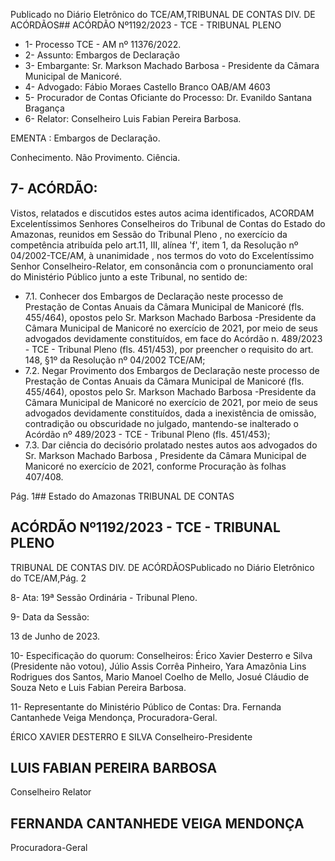 Publicado  no  Diário  Eletrônico do TCE/AM,TRIBUNAL DE CONTAS DIV. DE ACÓRDÃOS## ACÓRDÃO Nº1192/2023 - TCE - TRIBUNAL PLENO

- 1- Processo TCE - AM nº 11376/2022.
- 2- Assunto: Embargos de Declaração
- 3- Embargante: Sr.  Markson  Machado  Barbosa -  Presidente  da  Câmara  Municipal  de Manicoré.
- 4- Advogado: Fábio Moraes Castello Branco OAB/AM 4603
- 5- Procurador de Contas Oficiante do Processo: Dr. Evanildo Santana Bragança
- 6- Relator: Conselheiro Luis Fabian Pereira Barbosa.

EMENTA : Embargos de Declaração.

Conhecimento. Não Provimento. Ciência.

## 7- ACÓRDÃO:

Vistos,  relatados  e  discutidos  estes  autos  acima  identificados, ACORDAM Excelentíssimos Senhores Conselheiros do Tribunal de Contas do Estado do Amazonas, reunidos  em  Sessão  do Tribunal  Pleno ,  no  exercício  da  competência  atribuída  pelo art.11,  III,  alínea  'f',  item  1,  da  Resolução  nº  04/2002-TCE/AM, à  unanimidade ,  nos termos do voto do Excelentíssimo Senhor Conselheiro-Relator, em consonância com o pronunciamento oral do Ministério Público junto a este Tribunal, no sentido de:

- 7.1. Conhecer dos Embargos de Declaração neste processo de Prestação de Contas Anuais da Câmara Municipal de Manicoré (fls. 455/464), opostos pelo Sr. Markson Machado Barbosa -Presidente da Câmara Municipal de Manicoré no exercício de 2021, por meio de seus advogados devidamente constituídos, em face do Acórdão  n.  489/2023  -  TCE  -  Tribunal  Pleno  (fls.  451/453),  por preencher  o  requisito  do  art.  148,  §1º  da  Resolução  nº  04/2002  TCE/AM;
- 7.2. Negar Provimento dos Embargos de Declaração neste processo de Prestação de Contas Anuais da Câmara Municipal de Manicoré (fls. 455/464), opostos pelo Sr. Markson Machado Barbosa -Presidente da Câmara Municipal de Manicoré no exercício de 2021, por  meio  de  seus  advogados  devidamente  constituídos,  dada  a inexistência  de  omissão,  contradição  ou  obscuridade  no  julgado, mantendo-se  inalterado  o  Acórdão  nº  489/2023  -  TCE  -  Tribunal Pleno (fls. 451/453);
- 7.3. Dar ciência do decisório prolatado nestes autos aos advogados do Sr. Markson  Machado  Barbosa , Presidente  da  Câmara  Municipal de Manicoré no exercício de 2021, conforme Procuração às folhas 407/408.

Pág. 1## Estado do Amazonas TRIBUNAL DE CONTAS

## ACÓRDÃO Nº1192/2023 - TCE - TRIBUNAL PLENO

TRIBUNAL DE CONTAS DIV. DE ACÓRDÃOSPublicado  no  Diário  Eletrônico do TCE/AM,Pág. 2

8- Ata: 19ª Sessão Ordinária - Tribunal Pleno.

9- Data da Sessão:

13 de Junho de 2023.

10-  Especificação do quorum: Conselheiros: Érico Xavier Desterro e Silva (Presidente não votou),  Júlio  Assis  Corrêa  Pinheiro,  Yara  Amazônia  Lins  Rodrigues  dos  Santos, Mario Manoel Coelho de Mello, Josué Cláudio de Souza Neto e Luis Fabian Pereira Barbosa.

11-  Representante do Ministério Público de Contas: Dra. Fernanda Cantanhede Veiga Mendonça, Procuradora-Geral.

ÉRICO XAVIER DESTERRO E SILVA Conselheiro-Presidente

## LUIS FABIAN PEREIRA BARBOSA

Conselheiro Relator

## FERNANDA CANTANHEDE VEIGA MENDONÇA

Procuradora-Geral